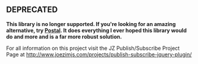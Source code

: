 ## DEPRECATED

**This library is no longer supported. If you're looking for an amazing alternative, try [Postal](https://github.com/postaljs/postal.js). It does everything I ever hoped this library would do and more and is a far more robust solution.**

For all information on this project visit the JZ Publish/Subscribe Project Page at
http://www.joezimjs.com/projects/publish-subscribe-jquery-plugin/
